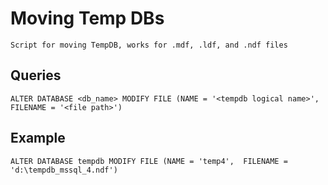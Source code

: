 # Moving Temp DBs

    Script for moving TempDB, works for .mdf, .ldf, and .ndf files
    
## Queries

    ALTER DATABASE <db_name> MODIFY FILE (NAME = '<tempdb logical name>',  FILENAME = '<file path>')

## Example

    ALTER DATABASE tempdb MODIFY FILE (NAME = 'temp4',  FILENAME = 'd:\tempdb_mssql_4.ndf')